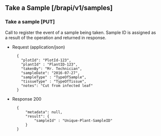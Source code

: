 ## Take a Sample [/brapi/v1/samples]

### Take a sample [PUT]

Call to register the event of a sample being taken. Sample ID is assigned as a result of the operation and returned in response.

+ Request (application/json)

        {
          "plotId": "PlotId-123",
          "plantId" : "PlantID-123",
          "takenBy": "Mr. Technician",
          "sampleDate": "2016-07-27",
          "sampleType" : "TypeOfSample",
          "tissueType" : "TypeOfTissue",
          "notes": "Cut from infected leaf"
        }

+ Response 200

        {
            "metadata": null,
            "result": {
                "sampleId" : "Unique-Plant-SampleID"
            }
        }
